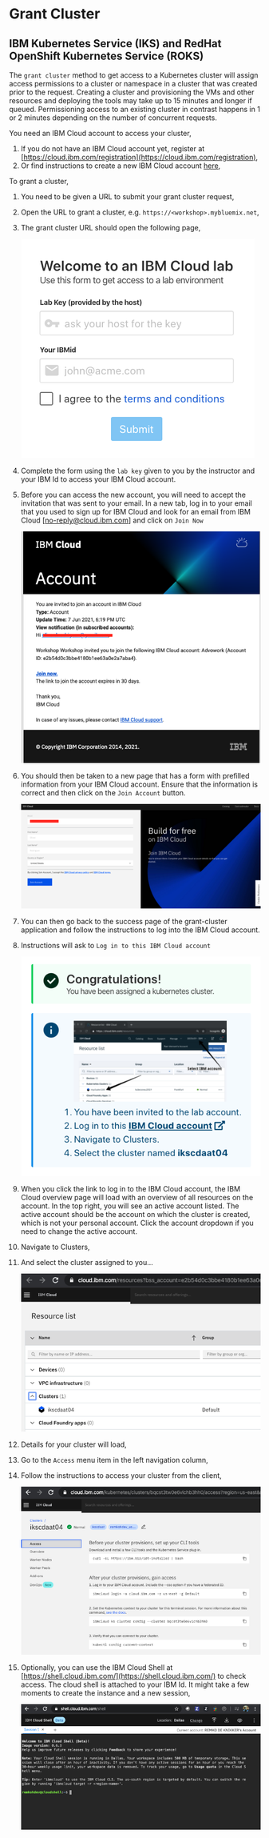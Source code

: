 # Grant Cluster

## IBM Kubernetes Service (IKS) and RedHat OpenShift Kubernetes Service (ROKS)

The `grant cluster` method to get access to a Kubernetes cluster will assign access permissions to a cluster or namespace in a cluster that was created prior to the request. Creating a cluster and provisioning the VMs and other resources and deploying the tools may take up to 15 minutes and longer if queued. Permissioning access to an existing cluster in contrast happens in 1 or 2 minutes depending on the number of concurrent requests.

You need an IBM Cloud account to access your cluster,

1. If you do not have an IBM Cloud account yet, register at [https://cloud.ibm.com/registration](https://cloud.ibm.com/registration),
2. Or find instructions to create a new IBM Cloud account [here](NEWACCOUNT.md),

To grant a cluster,

1. You need to be given a URL to submit your grant cluster request,
1. Open the URL to grant a cluster, e.g. `https://<workshop>.mybluemix.net`,
1. The grant cluster URL should open the following page,

    ![Welcome to IBM Cloud](images/grant-cluster/welcome-to-ibm-cloud.png)

1. Complete the form using the `lab key` given to you by the instructor and your IBM Id to access your IBM Cloud account.

1. Before you can access the new account, you will need to accept the invitation that was sent to your email. In a new tab, log in to your email that you used to sign up for IBM Cloud and look for an email from IBM Cloud [no-reply@cloud.ibm.com] and click on `Join Now`

    ![Invite Email](images/grant-cluster/inviteEmail.png)

1. You should then be taken to a new page that has a form with prefilled information from your IBM Cloud account. Ensure that the information is correct and then click on the `Join Account` button.

    ![Join Account](images/grant-cluster/joinAccountForm.png)

1. You can then go back to the success page of the grant-cluster application and follow the instructions to log into the IBM Cloud account.

1. Instructions will ask to `Log in to this IBM Cloud account`

    ![Congratulations, You have been assigned a kubernetes cluster](images/grant-cluster/congratulations.png)

1. When you click the link to log in to the IBM Cloud account, the IBM Cloud overview page will load with an overview of all resources on the account. In the top right, you will see an active account listed. The active account should be the account on which the cluster is created, which is not your personal account. Click the account dropdown if you need to change the active account.
1. Navigate to Clusters,
1. And select the cluster assigned to you...

    ![Clusters](images/grant-cluster/clusters-clustername.png)

1. Details for your cluster will load,
1. Go to the `Access` menu item in the left navigation column,
1. Follow the instructions to access your cluster from the client,

    ![Cluster Access](images/grant-cluster/cluster-access.png)

1. Optionally, you can use the IBM Cloud Shell at [https://shell.cloud.ibm.com/](https://shell.cloud.ibm.com/) to check access. The cloud shell is attached to your IBM Id. It might take a few moments to create the instance and a new session,

    ![Cloud Shell](images/grant-cluster/cloud-shell.png)
